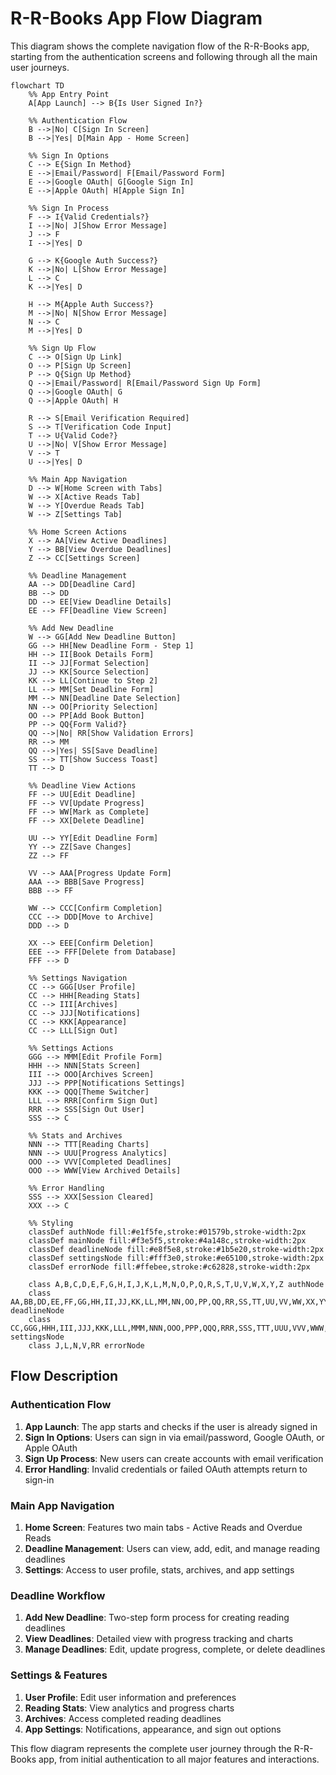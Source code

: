 # R-R-Books App Flow Diagram

This diagram shows the complete navigation flow of the R-R-Books app, starting from the authentication screens and following through all the main user journeys.

```mermaid
flowchart TD
    %% App Entry Point
    A[App Launch] --> B{Is User Signed In?}
    
    %% Authentication Flow
    B -->|No| C[Sign In Screen]
    B -->|Yes| D[Main App - Home Screen]
    
    %% Sign In Options
    C --> E{Sign In Method}
    E -->|Email/Password| F[Email/Password Form]
    E -->|Google OAuth| G[Google Sign In]
    E -->|Apple OAuth| H[Apple Sign In]
    
    %% Sign In Process
    F --> I{Valid Credentials?}
    I -->|No| J[Show Error Message]
    J --> F
    I -->|Yes| D
    
    G --> K{Google Auth Success?}
    K -->|No| L[Show Error Message]
    L --> C
    K -->|Yes| D
    
    H --> M{Apple Auth Success?}
    M -->|No| N[Show Error Message]
    N --> C
    M -->|Yes| D
    
    %% Sign Up Flow
    C --> O[Sign Up Link]
    O --> P[Sign Up Screen]
    P --> Q{Sign Up Method}
    Q -->|Email/Password| R[Email/Password Sign Up Form]
    Q -->|Google OAuth| G
    Q -->|Apple OAuth| H
    
    R --> S[Email Verification Required]
    S --> T[Verification Code Input]
    T --> U{Valid Code?}
    U -->|No| V[Show Error Message]
    V --> T
    U -->|Yes| D
    
    %% Main App Navigation
    D --> W[Home Screen with Tabs]
    W --> X[Active Reads Tab]
    W --> Y[Overdue Reads Tab]
    W --> Z[Settings Tab]
    
    %% Home Screen Actions
    X --> AA[View Active Deadlines]
    Y --> BB[View Overdue Deadlines]
    Z --> CC[Settings Screen]
    
    %% Deadline Management
    AA --> DD[Deadline Card]
    BB --> DD
    DD --> EE[View Deadline Details]
    EE --> FF[Deadline View Screen]
    
    %% Add New Deadline
    W --> GG[Add New Deadline Button]
    GG --> HH[New Deadline Form - Step 1]
    HH --> II[Book Details Form]
    II --> JJ[Format Selection]
    JJ --> KK[Source Selection]
    KK --> LL[Continue to Step 2]
    LL --> MM[Set Deadline Form]
    MM --> NN[Deadline Date Selection]
    NN --> OO[Priority Selection]
    OO --> PP[Add Book Button]
    PP --> QQ{Form Valid?}
    QQ -->|No| RR[Show Validation Errors]
    RR --> MM
    QQ -->|Yes| SS[Save Deadline]
    SS --> TT[Show Success Toast]
    TT --> D
    
    %% Deadline View Actions
    FF --> UU[Edit Deadline]
    FF --> VV[Update Progress]
    FF --> WW[Mark as Complete]
    FF --> XX[Delete Deadline]
    
    UU --> YY[Edit Deadline Form]
    YY --> ZZ[Save Changes]
    ZZ --> FF
    
    VV --> AAA[Progress Update Form]
    AAA --> BBB[Save Progress]
    BBB --> FF
    
    WW --> CCC[Confirm Completion]
    CCC --> DDD[Move to Archive]
    DDD --> D
    
    XX --> EEE[Confirm Deletion]
    EEE --> FFF[Delete from Database]
    FFF --> D
    
    %% Settings Navigation
    CC --> GGG[User Profile]
    CC --> HHH[Reading Stats]
    CC --> III[Archives]
    CC --> JJJ[Notifications]
    CC --> KKK[Appearance]
    CC --> LLL[Sign Out]
    
    %% Settings Actions
    GGG --> MMM[Edit Profile Form]
    HHH --> NNN[Stats Screen]
    III --> OOO[Archives Screen]
    JJJ --> PPP[Notifications Settings]
    KKK --> QQQ[Theme Switcher]
    LLL --> RRR[Confirm Sign Out]
    RRR --> SSS[Sign Out User]
    SSS --> C
    
    %% Stats and Archives
    NNN --> TTT[Reading Charts]
    NNN --> UUU[Progress Analytics]
    OOO --> VVV[Completed Deadlines]
    OOO --> WWW[View Archived Details]
    
    %% Error Handling
    SSS --> XXX[Session Cleared]
    XXX --> C
    
    %% Styling
    classDef authNode fill:#e1f5fe,stroke:#01579b,stroke-width:2px
    classDef mainNode fill:#f3e5f5,stroke:#4a148c,stroke-width:2px
    classDef deadlineNode fill:#e8f5e8,stroke:#1b5e20,stroke-width:2px
    classDef settingsNode fill:#fff3e0,stroke:#e65100,stroke-width:2px
    classDef errorNode fill:#ffebee,stroke:#c62828,stroke-width:2px
    
    class A,B,C,D,E,F,G,H,I,J,K,L,M,N,O,P,Q,R,S,T,U,V,W,X,Y,Z authNode
    class AA,BB,DD,EE,FF,GG,HH,II,JJ,KK,LL,MM,NN,OO,PP,QQ,RR,SS,TT,UU,VV,WW,XX,YY,ZZ,AAA,BBB,CCC,DDD,EEE,FFF deadlineNode
    class CC,GGG,HHH,III,JJJ,KKK,LLL,MMM,NNN,OOO,PPP,QQQ,RRR,SSS,TTT,UUU,VVV,WWW,XXX settingsNode
    class J,L,N,V,RR errorNode
```

## Flow Description

### Authentication Flow
1. **App Launch**: The app starts and checks if the user is already signed in
2. **Sign In Options**: Users can sign in via email/password, Google OAuth, or Apple OAuth
3. **Sign Up Process**: New users can create accounts with email verification
4. **Error Handling**: Invalid credentials or failed OAuth attempts return to sign-in

### Main App Navigation
1. **Home Screen**: Features two main tabs - Active Reads and Overdue Reads
2. **Deadline Management**: Users can view, add, edit, and manage reading deadlines
3. **Settings**: Access to user profile, stats, archives, and app settings

### Deadline Workflow
1. **Add New Deadline**: Two-step form process for creating reading deadlines
2. **View Deadlines**: Detailed view with progress tracking and charts
3. **Manage Deadlines**: Edit, update progress, complete, or delete deadlines

### Settings & Features
1. **User Profile**: Edit user information and preferences
2. **Reading Stats**: View analytics and progress charts
3. **Archives**: Access completed reading deadlines
4. **App Settings**: Notifications, appearance, and sign out options

This flow diagram represents the complete user journey through the R-R-Books app, from initial authentication to all major features and interactions. 